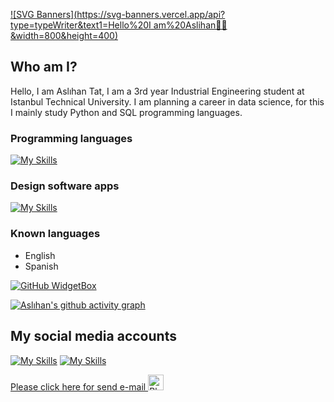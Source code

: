 [![SVG Banners](https://svg-banners.vercel.app/api?type=typeWriter&text1=Hello%20I am%20Aslihan👨‍💻&width=800&height=400)](https://github.com/Akshay090/svg-banners)
## Who am I?
Hello, I am Aslıhan Tat, I am a 3rd year Industrial Engineering student at Istanbul Technical University. I am planning a career in data science, for this I mainly study Python and SQL programming languages.


### Programming languages
[![My Skills](https://skillicons.dev/icons?i=c,cpp,py)](https://skillicons.dev)


### Design software apps
[![My Skills](https://skillicons.dev/icons?i=ai,ps,pr)](https://skillicons.dev)


### Known languages
- English 
- Spanish

[![GitHub WidgetBox](https://github-widgetbox.vercel.app/api/profile?username=aslihantt&data=followers,repositories,stars,commits&theme=viridescent)](https://github.com/aslihantt/github-widgetbox)

[![Aslıhan's github activity graph](https://github-readme-activity-graph.cyclic.app/graph?username=aslihantt&theme=react)](https://github.com/aslihantt/github-readme-activity-graph)
## My social media accounts
[![My Skills](https://skillicons.dev/icons?i=instagram)](https://www.instagram.com/ttaslihan) [![My Skills](https://skillicons.dev/icons?i=linkedin)](https://www.linkedin.com/in/aslihantat/)

<a href=mailto:aslihantat22@gmail.com> Please click here for send e-mail <img src="https://raw.githubusercontent.com/Tarikul-Islam-Anik/Animated-Fluent-Emojis/master/Emojis/Smilies/Blue%20Heart.png" alt="Blue Heart" width="25" height="25" /></a>



